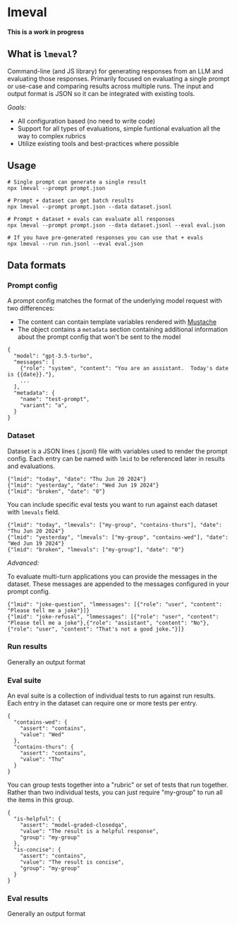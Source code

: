 # lmeval

**This is a work in progress**

## What is `lmeval`?

Command-line (and JS library) for generating responses from an LLM and evaluating those responses. Primarily focused on evaluating a single prompt or use-case and comparing results across multiple runs. The input and output format is JSON so it can be integrated with existing tools.  

*Goals:*
* All configuration based (no need to write code)
* Support for all types of evaluations, simple funtional evaluation all the way to complex rubrics
* Utilize existing tools and best-practices where possible

## Usage

```
# Single prompt can generate a single result
npx lmeval --prompt prompt.json

# Prompt + dataset can get batch results
npx lmeval --prompt prompt.json --data dataset.jsonl

# Prompt + dataset + evals can evaluate all responses
npx lmeval --prompt prompt.json --data dataset.jsonl --eval eval.json

# If you have pre-generated responses you can use that + evals
npx lmeval --run run.jsonl --eval eval.json
```
## Data formats

### Prompt config

A prompt config matches the format of the underlying model request with two differences:
* The content can contain template variables rendered with [Mustache](https://mustache.github.io)
* The object contains a `metadata` section containing additional information about the prompt config that won't be sent to the model



```
{
  "model": "gpt-3.5-turbo",
  "messages": [
    {"role": "system", "content": "You are an assistant.  Today's date is {{date}}."},
    ...
  ],
  "metadata": {
    "name": "test-prompt",
    "variant": "a",
  }
}
```

### Dataset

Dataset is a JSON lines (.jsonl) file with variables used to render the prompt config. Each entry can be named with `lmid` to be referenced later in results and evaluations.

```
{"lmid": "today", "date": "Thu Jun 20 2024"}
{"lmid": "yesterday", "date": "Wed Jun 19 2024"}
{"lmid": "broken", "date": "0"}
```

You can include specific eval tests you want to run against each dataset with `lmevals` field.

```
{"lmid": "today", "lmevals": ["my-group", "contains-thurs"], "date": "Thu Jun 20 2024"}
{"lmid": "yesterday", "lmevals": ["my-group", "contains-wed"], "date": "Wed Jun 19 2024"}
{"lmid": "broken", "lmevals": ["my-group"], "date": "0"}
```

*Advanced:*

To evaluate multi-turn applications you can provide the messages in the dataset.  These messages are appended to the messages configured in your prompt config.  

```
{"lmid": "joke-question", "lmmessages": [{"role": "user", "content": "Please tell me a joke"}]}
{"lmid": "joke-refusal", "lmmessages": [{"role": "user", "content": "Please tell me a joke"},{"role": "assistant", "content": "No"},{"role": "user", "content": "That's not a good joke."}]}
```

### Run results

Generally an output format 

### Eval suite

An eval suite is a collection of individual tests to run against run results. Each entry in the dataset can require one or more tests per entry.

```
{
  "contains-wed": {
    "assert": "contains",
    "value": "Wed"
  },
  "contains-thurs": {
    "assert": "contains",
    "value": "Thu"
  }
}
```

You can group tests together into a "rubric" or set of tests that run together.  Rather than two individual tests, you can just require "my-group" to run all the items in this group.

```
{
  "is-helpful": {
    "assert": "model-graded-closedqa",
    "value": "The result is a helpful response",
    "group": "my-group"
  },
  "is-concise": {
    "assert": "contains",
    "value": "The result is concise",
    "group": "my-group"
  }
}
```

### Eval results

Generally an output format 
